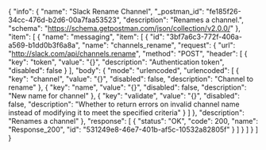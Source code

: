 {
  "info": {
    "name": "Slack Rename Channel",
    "_postman_id": "fe185f26-34cc-476d-b2d6-00a7faa53523",
    "description": "Renames a channel.",
    "schema": "https://schema.getpostman.com/json/collection/v2.0.0/"
  },
  "item": [
    {
      "name": "messaging",
      "item": [
        {
          "id": "3bf7a6c3-772f-406a-a569-b1dd0b3f6a8a",
          "name": "channels_rename",
          "request": {
            "url": "http://slack.com/api/channels.rename",
            "method": "POST",
            "header": [
              {
                "key": "token",
                "value": "{}",
                "description": "Authentication token",
                "disabled": false
              }
            ],
            "body": {
              "mode": "urlencoded",
              "urlencoded": [
                {
                  "key": "channel",
                  "value": "{}",
                  "disabled": false,
                  "description": "Channel to rename"
                },
                {
                  "key": "name",
                  "value": "{}",
                  "disabled": false,
                  "description": "New name for channel"
                },
                {
                  "key": "validate",
                  "value": "{}",
                  "disabled": false,
                  "description": "Whether to return errors on invalid channel name instead of modifying it to meet the specified criteria"
                }
              ]
            },
            "description": "Renames a channel"
          },
          "response": [
            {
              "status": "OK",
              "code": 200,
              "name": "Response_200",
              "id": "531249e8-46e7-401b-af5c-10532a82805f"
            }
          ]
        }
      ]
    }
  ]
}